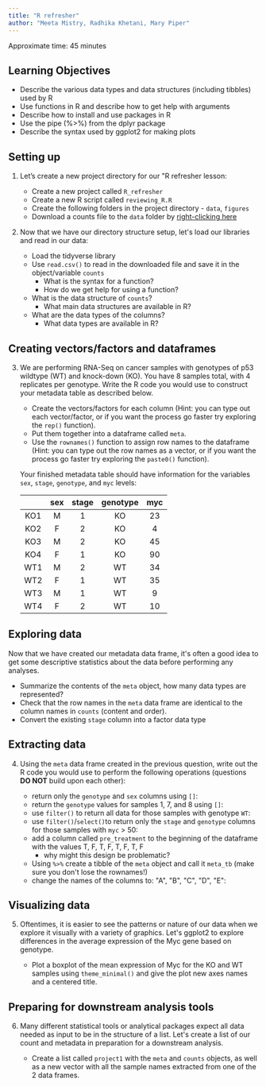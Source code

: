 ```yaml
---
title: "R refresher"
author: "Meeta Mistry, Radhika Khetani, Mary Piper"
---
```


Approximate time: 45 minutes

## Learning Objectives

* Describe the various data types and data structures (including tibbles) used by R
* Use functions in R and describe how to get help with arguments
* Describe how to install and use packages in R
* Use the pipe (%>%) from the dplyr package
* Describe the syntax used by ggplot2 for making plots

## Setting up

1. Let’s create a new project directory for our "R refresher lesson:
  
    - Create a new project called `R_refresher`
    - Create a new R script called `reviewing_R.R`
    - Create the following folders in the project directory - `data`, `figures`
    - Download a counts file to the `data` folder by [right-clicking here](https://github.com/hbctraining/DGE_workshop_salmon/blob/master/data/raw_counts_mouseKO.csv?raw=true)

2. Now that we have our directory structure setup, let's load our libraries and read in our data:

    - Load the tidyverse library
    - Use `read.csv()` to read in the downloaded file and save it in the object/variable `counts`
      - What is the syntax for a function?
      - How do we get help for using a function?
    - What is the data structure of `counts`?
      - What main data structures are available in R?
    - What are the data types of the columns?
      - What data types are available in R?
      
## Creating vectors/factors and dataframes

3. We are performing RNA-Seq on cancer samples with genotypes of p53 wildtype (WT) and knock-down (KO). You have 8 samples total, with 4 replicates per genotype. Write the R code you would use to construct your metadata table as described below.  

     - Create the vectors/factors for each column (Hint: you can type out each vector/factor, or if you want the process go faster try exploring the `rep()` function).
     - Put them together into a dataframe called `meta`.
     - Use the `rownames()` function to assign row names to the dataframe (Hint: you can type out the row names as a vector, or if you want the process go faster try exploring the `paste0()` function).
     
    Your finished metadata table should have information for the variables `sex`, `stage`, `genotype`, and `myc` levels: 

    | |sex	| stage	| genotype	| myc |
    |:--:|:--: | :--:	| :------:	| :--: |
    |KO1 |	M	|1	|KO	|23|
    |KO2|	F	|2	|KO	|4|
    |KO3	|M	|2	|KO	|45|
    |KO4	|F	|1	|KO	|90|
    |WT1|	M	|2	|WT	|34|
    |WT2|	F|	1|	WT|	35|
    |WT3|	M|	1|	WT|	9|
    |WT4|	F|	2|	WT|	10|
  
## Exploring data

Now that we have created our metadata data frame, it's often a good idea to get some descriptive statistics about the data before performing any analyses. 

  - Summarize the contents of the `meta` object, how many data types are represented?
  - Check that the row names in the `meta` data frame are identical to the column names in `counts` (content and order).
  - Convert the existing `stage` column into a factor data type

## Extracting data

4. Using the `meta` data frame created in the previous question, write out the R code you would use to perform the following operations (questions **DO NOT** build upon each other):

     - return only the `genotype` and `sex` columns using `[]`:
     - return the `genotype` values for samples 1, 7, and 8 using `[]`:
     - use `filter()` to return all data for those samples with genotype `WT`:
     - use `filter()`/`select()`to return only the `stage` and `genotype` columns for those samples with `myc` > 50:
     - add a column called `pre_treatment` to the beginning of the dataframe with the values T, F, T, F, T, F, T, F 
        - why might this design be problematic?
     - Using `%>%` create a tibble of the `meta` object and call it `meta_tb` (make sure you don't lose the rownames!)
     - change the names of the columns to: "A", "B", "C", "D", "E":
     
## Visualizing data

5. Oftentimes, it is easier to see the patterns or nature of our data when we explore it visually with a variety of graphics. Let's ggplot2 to explore differences in the average expression of the Myc gene based on genotype.

     - Plot a boxplot of the mean expression of Myc for the KO and WT samples using `theme_minimal()` and give the plot new axes names and a centered title.

## Preparing for downstream analysis tools

6. Many different statistical tools or analytical packages expect all data needed as input to be in the structure of a list. Let's create a list of our count and metadata in preparation for a downstream analysis.

    - Create a list called `project1` with the `meta` and `counts` objects, as well as a new vector with all the sample names extracted from one of the 2 data frames.


